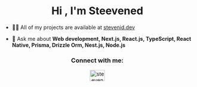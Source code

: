 <h1 align="center">Hi , I'm Steevened</h1>

- 👨‍💻 All of my projects are available at [stevenid.dev](https://stevenid.dev/)

- 💬 Ask me about **Web development, Next.js, React.js, TypeScript, React Native, Prisma, Drizzle Orm, Nest.js, Node.js**

<h3 align="center">Connect with me:</h3>
<p align="center">
<a href="https://linkedin.com/in/steevened" target="blank"><img align="center" src="https://raw.githubusercontent.com/rahuldkjain/github-profile-readme-generator/master/src/images/icons/Social/linked-in-alt.svg" alt="steevened" height="30" width="40" /></a>
</p>

